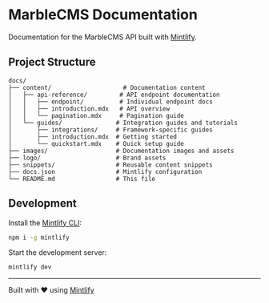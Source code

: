 # MarbleCMS Documentation

Documentation for the MarbleCMS API built with [Mintlify](https://mintlify.com).

## Project Structure

```
docs/
├── content/                    # Documentation content
│   ├── api-reference/         # API endpoint documentation
│   │   ├── endpoint/          # Individual endpoint docs
│   │   ├── introduction.mdx   # API overview
│   │   └── pagination.mdx     # Pagination guide
│   └── guides/               # Integration guides and tutorials
│       ├── integrations/     # Framework-specific guides
│       ├── introduction.mdx  # Getting started
│       └── quickstart.mdx    # Quick setup guide
├── images/                   # Documentation images and assets
├── logo/                     # Brand assets
├── snippets/                 # Reusable content snippets
├── docs.json                 # Mintlify configuration
└── README.md                 # This file
```

## Development

Install the [Mintlify CLI](https://www.npmjs.com/package/mintlify):

```bash
npm i -g mintlify
```

Start the development server:

```bash
mintlify dev
```

---

Built with ❤️ using [Mintlify](https://mintlify.com)
